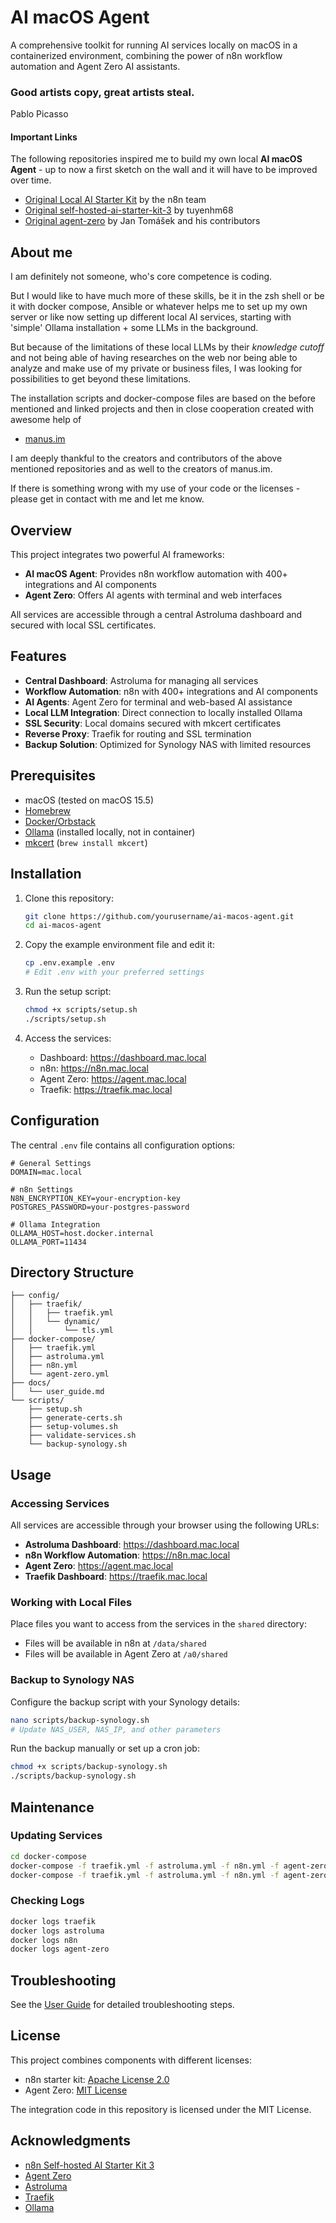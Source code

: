 # AI macOS Agent

A comprehensive toolkit for running AI services locally on macOS in  a containerized environment, combining the power of n8n workflow automation and Agent Zero AI assistants.

### Good artists copy, great artists steal.  
Pablo Picasso

#### Important Links

The following repositories inspired me to build my own local **AI macOS Agent** - up to now a first sketch on the wall and it will have to be improved over time.

- [Original Local AI Starter Kit](https://github.com/n8n-io/self-hosted-ai-starter-kit) by the n8n team
- [Original self-hosted-ai-starter-kit-3](https://github.com/tuyenhm68/self-hosted-ai-starter-kit-3) by tuyenhm68
- [Original agent-zero](https://github.com/frdel/agent-zero) by Jan Tomášek and his contributors

## About me

I am definitely not someone, who's core competence is coding.

But I would like to have much more of these skills, be it in the zsh shell or be it with docker compose, Ansible or whatever helps me to set up my own server or like now setting up different local AI services, starting with 'simple' Ollama installation + some LLMs in the background. 

But because of the limitations of these local LLMs by their *knowledge cutoff* and not being able of having researches on the web nor being able to analyze and make use of my private or business files, I was looking for possibilities to get beyond these limitations.

The installation scripts and docker-compose files are based on the before mentioned and linked projects and then in close cooperation created with awesome help of

- [manus.im](https://manus.im)

I am deeply thankful to the creators and contributors of the above mentioned repositories and as well to the creators of manus.im.

If there is something wrong with my use of your code or the licenses - please get in contact with me and let me know.


## Overview

This project integrates two powerful AI frameworks:
- **AI macOS Agent**: Provides n8n workflow automation with 400+ integrations and AI components
- **Agent Zero**: Offers AI agents with terminal and web interfaces

All services are accessible through a central Astroluma dashboard and secured with local SSL certificates.

## Features

- **Central Dashboard**: Astroluma for managing all services
- **Workflow Automation**: n8n with 400+ integrations and AI components
- **AI Agents**: Agent Zero for terminal and web-based AI assistance
- **Local LLM Integration**: Direct connection to locally installed Ollama
- **SSL Security**: Local domains secured with mkcert certificates
- **Reverse Proxy**: Traefik for routing and SSL termination
- **Backup Solution**: Optimized for Synology NAS with limited resources

## Prerequisites

- macOS (tested on macOS 15.5)
- [Homebrew](https://brew.sh/)
- [Docker/Orbstack](https://orbstack.dev/)
- [Ollama](https://ollama.ai/) (installed locally, not in container)
- [mkcert](https://github.com/FiloSottile/mkcert) (`brew install mkcert`)

## Installation

1. Clone this repository:
   ```bash
   git clone https://github.com/yourusername/ai-macos-agent.git
   cd ai-macos-agent
   ```

2. Copy the example environment file and edit it:
   ```bash
   cp .env.example .env
   # Edit .env with your preferred settings
   ```

3. Run the setup script:
   ```bash
   chmod +x scripts/setup.sh
   ./scripts/setup.sh
   ```

4. Access the services:
   - Dashboard: https://dashboard.mac.local
   - n8n: https://n8n.mac.local
   - Agent Zero: https://agent.mac.local
   - Traefik: https://traefik.mac.local

## Configuration

The central `.env` file contains all configuration options:

```
# General Settings
DOMAIN=mac.local

# n8n Settings
N8N_ENCRYPTION_KEY=your-encryption-key
POSTGRES_PASSWORD=your-postgres-password

# Ollama Integration
OLLAMA_HOST=host.docker.internal
OLLAMA_PORT=11434
```

## Directory Structure

```
├── config/
│   ├── traefik/
│   │   ├── traefik.yml
│   │   └── dynamic/
│   │       └── tls.yml
├── docker-compose/
│   ├── traefik.yml
│   ├── astroluma.yml
│   ├── n8n.yml
│   └── agent-zero.yml
├── docs/
│   └── user_guide.md
└── scripts/
    ├── setup.sh
    ├── generate-certs.sh
    ├── setup-volumes.sh
    ├── validate-services.sh
    └── backup-synology.sh
```

## Usage

### Accessing Services

All services are accessible through your browser using the following URLs:
- **Astroluma Dashboard**: https://dashboard.mac.local
- **n8n Workflow Automation**: https://n8n.mac.local
- **Agent Zero**: https://agent.mac.local
- **Traefik Dashboard**: https://traefik.mac.local

### Working with Local Files

Place files you want to access from the services in the `shared` directory:
- Files will be available in n8n at `/data/shared`
- Files will be available in Agent Zero at `/a0/shared`

### Backup to Synology NAS

Configure the backup script with your Synology details:
```bash
nano scripts/backup-synology.sh
# Update NAS_USER, NAS_IP, and other parameters
```

Run the backup manually or set up a cron job:
```bash
chmod +x scripts/backup-synology.sh
./scripts/backup-synology.sh
```

## Maintenance

### Updating Services

```bash
cd docker-compose
docker-compose -f traefik.yml -f astroluma.yml -f n8n.yml -f agent-zero.yml pull
docker-compose -f traefik.yml -f astroluma.yml -f n8n.yml -f agent-zero.yml up -d
```

### Checking Logs

```bash
docker logs traefik
docker logs astroluma
docker logs n8n
docker logs agent-zero
```

## Troubleshooting

See the [User Guide](docs/user_guide.md) for detailed troubleshooting steps.

## License

This project combines components with different licenses:
- n8n starter kit: [Apache License 2.0](http://www.apache.org/licenses/LICENSE-2.0)
- Agent Zero: [MIT License](https://opensource.org/licenses/MIT)

The integration code in this repository is licensed under the MIT License.

## Acknowledgments

- [n8n Self-hosted AI Starter Kit 3](https://github.com/tuyenhm68/self-hosted-ai-starter-kit-3)
- [Agent Zero](https://github.com/frdel/agent-zero)
- [Astroluma](https://github.com/astroluma/astroluma)
- [Traefik](https://traefik.io/)
- [Ollama](https://ollama.ai/)

